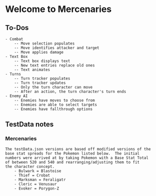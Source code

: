 # Welcome to Mercenaries

## To-Dos
    - Combat
        -- Move selection populates
        -- Move identifies attacker and target
        -- Move applies damage
    - Text Box
        -- Text box displays text
        -- New text entries replace old ones
        -- Text animates
    - Turns
        -- Turn tracker populates
        -- Turn tracker updates
        -- Only the turn character can move
        -- After an action, the turn character's turn ends
    - Enemy AI
        -- Enemies have moves to choose from
        -- Enemies are able to select targets
        -- Enemies have fallthrough options

## TestData notes

### Mercenaries
    The testData.json versions are based off modified versions of the 
    base stat spreads for the Pokemon listed below.  The initial 
    numbers were arrived at by taking Pokemon with a Base Stat Total
    of between 520 and 540 and rearranging/adjusting them to fit
    the character concept.
        - Bulwark = Blastoise
        - Thief = Crobat
        - Marksman = Feraligatr
        - Cleric = Venusaur
        - Evoker = Porygon-Z